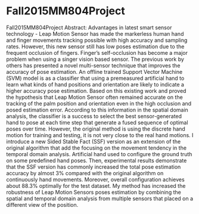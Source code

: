 # Fall2015MM804Project
Fall2015MM804Project
Abstract: Advantages in latest smart sensor technology - Leap Motion Sensor has made the markerless human hand and finger movements tracking possible with high accuracy and sampling rates. However, this new sensor still has low poses estimation due to the frequent occlusion of fingers. Finger’s self-occlusion has become a major problem when using a singer vision based sensor. The previous work by others has presented a novel multi-sensor technique that improves the accuracy of pose estimation. An offline trained Support Vector Machine (SVM) model is as a classifier that using a premeasured artificial hand to learn what kinds of hand positions and orientation are likely to indicate a higher accuracy pose estimation. Based on this existing work and proved the hypothesis that Leap Motion Sensor often remained accurate on the tracking of the palm position and orientation even in the high occlusion and posed estimation error. According to this information in the spatial domain analysis, the classifier is a success to select the best sensor-generated hand to pose at each time step that generate a fused sequence of optimal poses over time. However, the original method is using the discrete hand motion for training and testing, it is not very close to the real hand motions. I introduce a new Sided Stable Fact (SSF) version as an extension of the original algorithm that add the focusing on the movement tendency in the temporal domain analysis. Artificial hand used to configure the ground truth on some predefined hand poses. Then, experimental results demonstrate that the SSF version has commonly increased the total pose estimation accuracy by almost 3% compared with the original algorithm on continuously hand movements. Moreover, overall configuration achieves about 88.3% optimally for the test dataset. My method has increased the robustness of Leap Motion Sensors poses estimation by combining the spatial and temporal domain analysis from multiple sensors that placed on a different view of the position. 